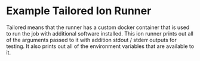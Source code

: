 # Example Tailored Ion Runner

Tailored means that the runner has a custom docker container that is used to run the job with additional software installed. This ion runner prints out all of the arguments passed to it with addition stdout / stderr outputs for testing. It also prints out all of the environment variables that are available to it.
